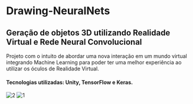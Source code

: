 # Drawing-NeuralNets
## Geração de objetos 3D utilizando Realidade Virtual e Rede Neural Convolucional
Projeto com o intuito de abordar uma nova interação em um mundo virtual integrando Machine Learning para poder ter uma melhor experiência ao utilizar os óculos de Realidade Virtual.

#### Tecnologias utilizadas: Unity, TensorFlow e Keras.

![2](https://user-images.githubusercontent.com/18224116/44405406-281b8580-a527-11e8-8856-3d1c2136b766.jpg)
![1](https://user-images.githubusercontent.com/18224116/44405006-3e751180-a526-11e8-9046-3ab8df29ed03.jpeg)
